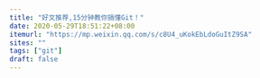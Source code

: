 ```yaml
---
title: "好文推荐,15分钟教你搞懂Git！"
date: 2020-05-29T18:51:22+08:00
itemurl: "https://mp.weixin.qq.com/s/c8U4_uKokEbLdoGuItZ9SA"
sites: ""
tags: ["git"]
draft: false
---
```


